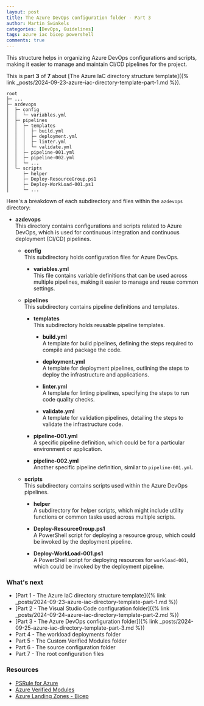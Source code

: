 ```yaml
---
layout: post
title: The Azure DevOps configuration folder - Part 3
author: Martin Swinkels
categories: [DevOps, Guidelines]
tags: azure iac bicep powershell
comments: true
---
```


This structure helps in organizing Azure DevOps configurations and scripts, making it easier to manage and maintain CI/CD pipelines for the project.

This is part **3** of **7** about [The Azure IaC directory structure template]({% link _posts/2024-09-23-azure-iac-directory-template-part-1.md %}).

```pre
root
├─ ...
├─ azdevops
│  ├─ config
│  │  └─ variables.yml
│  ├─ pipelines
│  │  ├─ templates
│  │  │  ├─ build.yml
│  │  │  ├─ deployment.yml
│  │  │  ├─ linter.yml
│  │  │  └─ validate.yml
│  │  ├─ pipeline-001.yml
│  │  ├─ pipeline-002.yml
│  │  └─ ...
│  └─ scripts
│     ├─ helper
│     ├─ Deploy-ResourceGroup.ps1
│     ├─ Deploy-WorkLoad-001.ps1
│     └─ ...
```

Here's a breakdown of each subdirectory and files within the `azdevops` directory:

- **azdevops**  
  This directory contains configurations and scripts related to Azure DevOps, which is used for continuous integration and continuous deployment (CI/CD) pipelines.

  - **config**  
    This subdirectory holds configuration files for Azure DevOps.

    - **variables.yml**  
      This file contains variable definitions that can be used across multiple pipelines, making it easier to manage and reuse common settings.

  - **pipelines**  
    This subdirectory contains pipeline definitions and templates.

    - **templates**  
      This subdirectory holds reusable pipeline templates.

      - **build.yml**  
        A template for build pipelines, defining the steps required to compile and package the code.

      - **deployment.yml**  
        A template for deployment pipelines, outlining the steps to deploy the infrastructure and applications.

      - **linter.yml**  
        A template for linting pipelines, specifying the steps to run code quality checks.

      - **validate.yml**  
        A template for validation pipelines, detailing the steps to validate the infrastructure code.

    - **pipeline-001.yml**  
      A specific pipeline definition, which could be for a particular environment or application.

    - **pipeline-002.yml**  
      Another specific pipeline definition, similar to `pipeline-001.yml`.

  - **scripts**  
    This subdirectory contains scripts used within the Azure DevOps pipelines.

    - **helper**  
      A subdirectory for helper scripts, which might include utility functions or common tasks used across multiple scripts.

    - **Deploy-ResourceGroup.ps1**  
      A PowerShell script for deploying a resource group, which could be invoked by the deployment pipeline.

    - **Deploy-WorkLoad-001.ps1**  
      A PowerShell script for deploying resources for `workload-001`, which could be invoked by the deployment pipeline.

### What's next

- [Part 1 - The Azure IaC directory structure template]({% link _posts/2024-09-23-azure-iac-directory-template-part-1.md %})
- [Part 2 - The Visual Studio Code configuration folder]({% link _posts/2024-09-24-azure-iac-directory-template-part-2.md %})
- [Part 3 - The Azure DevOps configuration folder]({% link _posts/2024-09-25-azure-iac-directory-template-part-3.md %})
- Part 4 - The workload deployments folder
- Part 5 - The Custom Verified Modules folder
- Part 6 - The source configuration folder
- Part 7 - The root configuration files

<!-- omit from toc -->
### Resources

- <a href="https://azure.github.io/PSRule.Rules.Azure" target="_blanc">PSRule for Azure</a>
- <a href="https://azure.github.io/Azure-Verified-Modules/" target="_blanc">Azure Verified Modules</a>
- <a href="https://github.com/Azure/ALZ-Bicep" target="_blanc">Azure Landing Zones - Bicep</a>
